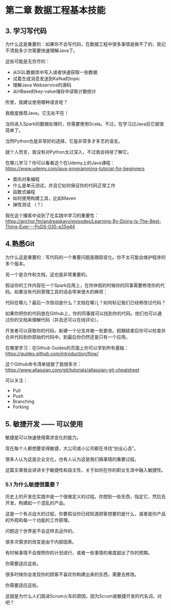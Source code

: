 # 第二章 数据工程基本技能

## 3. 学习写代码

为什么这是重要的：如果你不会写代码，在数据工程中很多事情是做不了的，我记不清我多少次需要快速理解Java了。

这些可能是无穷尽的：

+ 从SQL数据库中写入或者快速获取一些数据
+ 试着生成消息发送到Kafka的topic
+ 理解Java Webservice的源码
+ 从HBase的key-value储存中读取计数统计

所里，我建议使用哪种语言呢？

我极度推荐Java，它无处不在！

当你进入Spark的数据处理时，你需要使用Scala。不过，在学习过Java后它就很简单了。

当然Python也是非常好的选择，它是非常多才多艺的语言。

就个人而言，我没有对Python太过深入，不过我会持续了解它。

在哪儿学习？你可以看看这个在Udemy上的Java课程：https://www.udemy.com/java-programming-tutorial-for-beginners

+ 面向对象编程
+ 什么是单元测试，并且它如何保证你的代码正常工作
+ 函数式编程
+ 如何使用构建工具，比如Maven
+ 弹性测试 （？）

我在这个播客中谈到了在实践中学习的重要性： https://anchor.fm/andreaskayy/episodes/Learning-By-Doing-Is-The-Best-Thing-Ever---PoDS-035-e25g44

## 4.熟悉Git

为什么这是重要的：写代码的一个重要问题是跟踪变化。你不太可能会维护程序的多个版本。

另一个是合作和文档，这也是非常重要的。

假设你的工作内容在一个Spark应用上，在你休假的时候你的同事需要修改你的代码。如果没有代码管理工具的话会带来很大的麻烦：

代码在哪儿？最后一次改动是什么？文档在哪儿？如何标记我们已经修改过代码？

如果你把你的代码放在Github上，你的同事就可以找到你的代码。他们也可以通过你的文档来理解代码（并且还可以在线评论）。

开发者可以获取你的代码，新建一个分支并做一些更改。假期结束后你可以检查并合并代码到你原始的代码中。到最后你仍然还是只有一个应用。

在哪里学习：在Github Guides的页面上你可以学到所有基础：https://guides.github.com/introduction/flow/

这个Github命令清单拯救了我很多次： https://www.atlassian.com/git/tutorials/atlassian-git-cheatsheet

可以关注：

+ Pull
+ Push
+ Branching
+ Forking

## 5. 敏捷开发 —— 可以使用

敏捷是可以快速使用需求变化的能力。

现在每个人都想要变得敏捷，大公司或小公司都在寻找“创业心态”。

很多人认为这是企业文化，也有人认为这是我们搞事情的重要过程。

这篇文章我会讲讲关于敏捷性和自主性，关于如何在你的职业生涯中融入敏捷性。

### 5.1 为什么敏捷很重要？

历史上的开发在实践中是一个很难定义的过程。你想到一些东西，指定它，然后去开发，构建起一个混乱的产品。

这是一个有点自大的过程，你要假设你已经知道顾客想要的是什么，或者是你产品的外观和每一个功能的工作原理。

问题这个世界是不会这样去运作的。

很多次需求的改变是由于内部因素。

有时候事情不会按照你的计划进行，或者一些事情的难度超出了你的预期。

你需要适应这些。

很多时候你会发现你的顾客不喜欢你构建出来的东西，需要去修改。

你需要适应这些。

这就是为什么人们跳进Scrum火车的原因，因为Scrum是敏捷开发的代名词，对吧？








